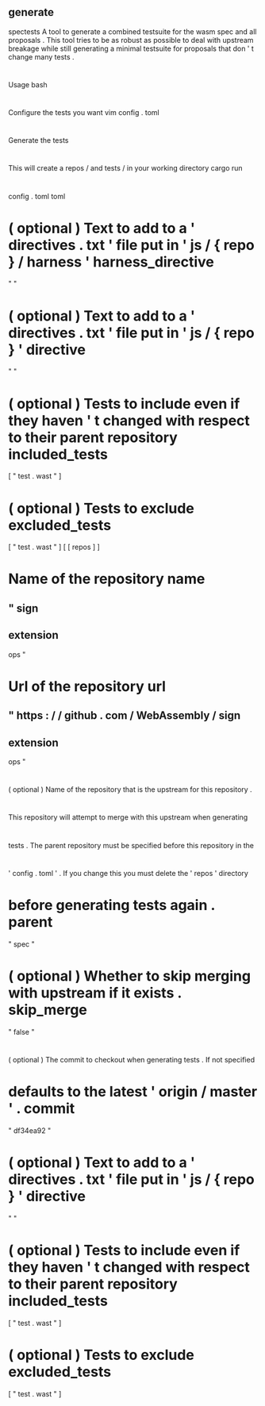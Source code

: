 #
generate
-
spectests
A
tool
to
generate
a
combined
testsuite
for
the
wasm
spec
and
all
proposals
.
This
tool
tries
to
be
as
robust
as
possible
to
deal
with
upstream
breakage
while
still
generating
a
minimal
testsuite
for
proposals
that
don
'
t
change
many
tests
.
#
#
Usage
bash
#
Configure
the
tests
you
want
vim
config
.
toml
#
Generate
the
tests
#
This
will
create
a
repos
/
and
tests
/
in
your
working
directory
cargo
run
#
#
config
.
toml
toml
#
(
optional
)
Text
to
add
to
a
'
directives
.
txt
'
file
put
in
'
js
/
{
repo
}
/
harness
'
harness_directive
=
"
"
#
(
optional
)
Text
to
add
to
a
'
directives
.
txt
'
file
put
in
'
js
/
{
repo
}
'
directive
=
"
"
#
(
optional
)
Tests
to
include
even
if
they
haven
'
t
changed
with
respect
to
their
parent
repository
included_tests
=
[
"
test
.
wast
"
]
#
(
optional
)
Tests
to
exclude
excluded_tests
=
[
"
test
.
wast
"
]
[
[
repos
]
]
#
Name
of
the
repository
name
=
"
sign
-
extension
-
ops
"
#
Url
of
the
repository
url
=
"
https
:
/
/
github
.
com
/
WebAssembly
/
sign
-
extension
-
ops
"
#
(
optional
)
Name
of
the
repository
that
is
the
upstream
for
this
repository
.
#
This
repository
will
attempt
to
merge
with
this
upstream
when
generating
#
tests
.
The
parent
repository
must
be
specified
before
this
repository
in
the
#
'
config
.
toml
'
.
If
you
change
this
you
must
delete
the
'
repos
'
directory
#
before
generating
tests
again
.
parent
=
"
spec
"
#
(
optional
)
Whether
to
skip
merging
with
upstream
if
it
exists
.
skip_merge
=
"
false
"
#
(
optional
)
The
commit
to
checkout
when
generating
tests
.
If
not
specified
#
defaults
to
the
latest
'
origin
/
master
'
.
commit
=
"
df34ea92
"
#
(
optional
)
Text
to
add
to
a
'
directives
.
txt
'
file
put
in
'
js
/
{
repo
}
'
directive
=
"
"
#
(
optional
)
Tests
to
include
even
if
they
haven
'
t
changed
with
respect
to
their
parent
repository
included_tests
=
[
"
test
.
wast
"
]
#
(
optional
)
Tests
to
exclude
excluded_tests
=
[
"
test
.
wast
"
]
